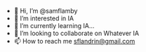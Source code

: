 - 👋 Hi, I’m @samflamby
- 👀 I’m interested in IA
- 🌱 I’m currently learning IA...
- 💞️ I’m looking to collaborate on Whatever IA
- 📫 How to reach me sflandrin@gmail.com

<!---
samflamby/samflamby is a ✨ special ✨ repository because its `README.md` (this file) appears on your GitHub profile.
You can click the Preview link to take a look at your changes.
--->
